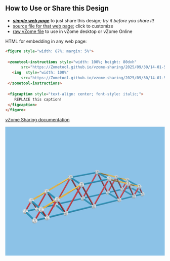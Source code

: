 
## How to Use or Share this Design

 - [***simple web page***](<https://Zometool.github.io/vzome-sharing/2025/09/30/14-01-52-p22-BigBridge/>) to just share this design; *try it before you share it!*
 - [source file for that web page](<https://github.com/Zometool/vzome-sharing/edit/main/2025/09/30/14-01-52-p22-BigBridge/index.md>); click to customize
 - [raw vZome file](<https://raw.githubusercontent.com/Zometool/vzome-sharing/main/2025/09/30/14-01-52-p22-BigBridge/p22-BigBridge.vZome>) to use in vZome desktop or vZome Online
 
 HTML for embedding in any web page:
 ```html
<figure style="width: 87%; margin: 5%">
  
  <zometool-instructions style="width: 100%; height: 80dvh"
        src="https://Zometool.github.io/vzome-sharing/2025/09/30/14-01-52-p22-BigBridge/p22-BigBridge.vZome" >
    <img  style="width: 100%"
        src="https://Zometool.github.io/vzome-sharing/2025/09/30/14-01-52-p22-BigBridge/p22-BigBridge.png" >
  </zometool-instructions>

  <figcaption style="text-align: center; font-style: italic;">
     REPLACE this caption!
  </figcaption>
</figure>

 ```

[vZome Sharing documentation](https://vzome.github.io/vzome/sharing.html#how-it-works)

![Image](<p22-BigBridge.png>)

